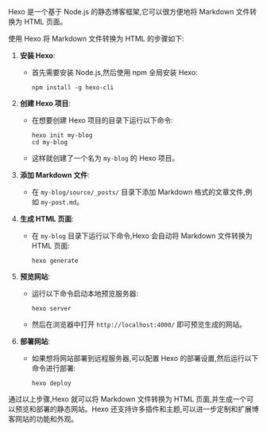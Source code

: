 Hexo 是一个基于 Node.js 的静态博客框架,它可以很方便地将 Markdown 文件转换为 HTML 页面。

使用 Hexo 将 Markdown 文件转换为 HTML 的步骤如下:

1. **安装 Hexo**:
    - 首先需要安装 Node.js,然后使用 npm 全局安装 Hexo:
      ```
      npm install -g hexo-cli
      ```

2. **创建 Hexo 项目**:
    - 在想要创建 Hexo 项目的目录下运行以下命令:
      ```
      hexo init my-blog
      cd my-blog
      ```
    - 这样就创建了一个名为 `my-blog` 的 Hexo 项目。

3. **添加 Markdown 文件**:
    - 在 `my-blog/source/_posts/` 目录下添加 Markdown 格式的文章文件,例如 `my-post.md`。

4. **生成 HTML 页面**:
    - 在 `my-blog` 目录下运行以下命令,Hexo 会自动将 Markdown 文件转换为 HTML 页面:
      ```
      hexo generate
      ```

5. **预览网站**:
    - 运行以下命令启动本地预览服务器:
      ```
      hexo server
      ```
    - 然后在浏览器中打开 `http://localhost:4000/` 即可预览生成的网站。

6. **部署网站**:
    - 如果想将网站部署到远程服务器,可以配置 Hexo 的部署设置,然后运行以下命令进行部署:
      ```
      hexo deploy
      ```

通过以上步骤,Hexo 就可以将 Markdown 文件转换为 HTML 页面,并生成一个可以预览和部署的静态网站。Hexo 还支持许多插件和主题,可以进一步定制和扩展博客网站的功能和外观。